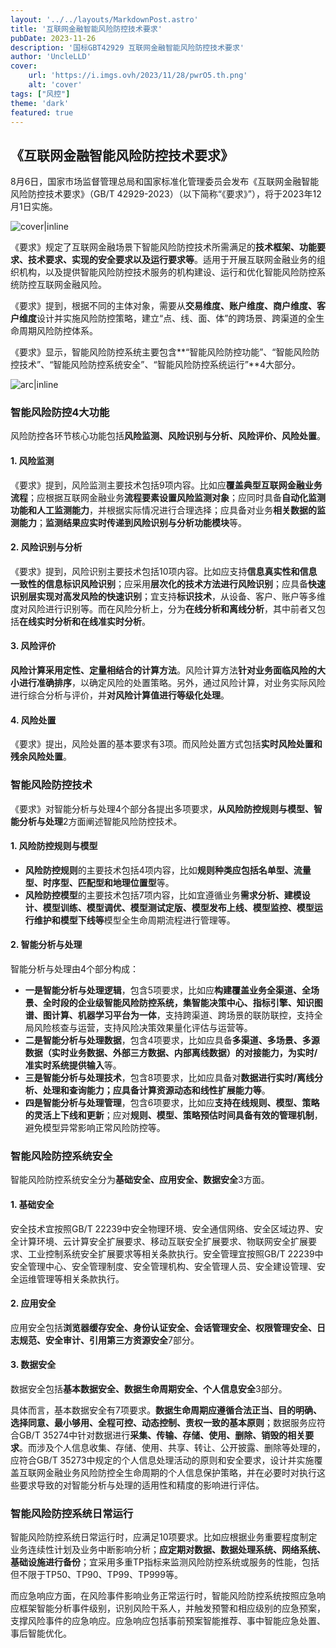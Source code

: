 ```yaml
---
layout: '../../layouts/MarkdownPost.astro'
title: '互联网金融智能风险防控技术要求'
pubDate: 2023-11-26
description: '国标GBT42929 互联网金融智能风险防控技术要求'
author: 'UncleLLD'
cover:
    url: 'https://i.imgs.ovh/2023/11/28/pwrO5.th.png'
    alt: 'cover'
tags: ["风控"]
theme: 'dark'
featured: true
---
```




## 《互联网金融智能风险防控技术要求》

8月6日，国家市场监督管理总局和国家标准化管理委员会发布《互联网金融智能风险防控技术要求》（GB/T 42929-2023）（以下简称“《要求》”），将于2023年12月1日实施。



![cover|inline](https://i.imgs.ovh/2023/11/28/pw2Es.png)



《要求》规定了互联网金融场景下智能风险防控技术所需满足的**技术框架、功能要求、技术要求、实现的安全要求以及运行要求等**。适用于开展互联网金融业务的组织机构，以及提供智能风险防控技术服务的机构建设、运行和优化智能风险防控系统防控互联网金融风险。

《要求》提到，根据不同的主体对象，需要从**交易维度、账户维度、商户维度、客户维度**设计并实施风险防控策略，建立“点、线、面、体”的跨场景、跨渠道的全生命周期风险防控体系。

《要求》显示，智能风险防控系统主要包含**“智能风险防控功能”、“智能风险防控技术”、“智能风险防控系统安全”、“智能风险防控系统运行”**4大部分。

![arc|inline](https://i.imgs.ovh/2023/11/28/pwZKU.png)

### 智能风险防控4大功能

风险防控各环节核心功能包括**风险监测、风险识别与分析、风险评价、风险处置**。



#### 1. 风险监测

《要求》提到，风险监测主要技术包括9项内容。比如应**覆盖典型互联网金融业务流程**；应根据互联网金融业务**流程要素设置风险监测对象**；应同时具备**自动化监测功能和人工监测能力**，并根据实际情况进行合理选择；应具备对业务**相关数据的监测能力**；**监测结果应实时传递到风险识别与分析功能模块**等。



#### 2. 风险识别与分析

《要求》提到，风险识别主要技术包括10项内容。比如应支持**信息真实性和信息一致性的信息标识风险识别**；应采用**层次化的技术方法进行风险识别**；应具备**快速识别层实现对高发风险的快速识别**；宜支持**标识技术**，从设备、客户、账户等多维度对风险进行识别等。而在风险分析上，分为**在线分析和离线分析**，其中前者又包括**在线实时分析和在线准实时分析**。



#### 3. 风险评价

**风险计算采用定性、定量相结合的计算方法**。风险计算方法**针对业务面临风险的大小进行准确排序**，以确定风险的处置策略。另外，通过风险计算，对业务实际风险进行综合分析与评价，并**对风险计算值进行等级化处理**。



#### 4. 风险处置

《要求》提出，风险处置的基本要求有3项。而风险处置方式包括**实时风险处置和残余风险处置**。



### 智能风险防控技术

《要求》对智能分析与处理4个部分各提出多项要求，**从风险防控规则与模型、智能分析与处理**2方面阐述智能风险防控技术。

#### 1. 风险防控规则与模型

* **风险防控规则**的主要技术包括4项内容，比如**规则种类应包括名单型、流量型、时序型、匹配型和地理位置型**等。
* **风险防控模型**的主要技术包括7项内容，比如宜遵循业务**需求分析、建模设计、模型训练、模型调优、模型测试定版、模型发布上线、模型监控、模型运行维护和模型下线等**模型全生命周期流程进行管理等。



#### 2. 智能分析与处理

智能分析与处理由4个部分构成：

* **一是智能分析与处理逻辑**，包含5项要求，比如应**构建覆盖业务全渠道、全场景、全时段的企业级智能风险防控系统，集智能决策中心、指标引擎、知识图谱、图计算、机器学习平台为一体**，支持跨渠道、跨场景的联防联控，支持全局风险核查与运营，支持风险决策效果量化评估与运营等。
* **二是智能分析与处理数据**，包含4项要求，比如应具备**多渠道、多场景、多源数据（实时业务数据、外部三方数据、内部离线数据）的对接能力，为实时/准实时系统提供输入**等。
* **三是智能分析与处理技术**，包含8项要求，比如应具备对**数据进行实时/离线分析、处理和查询能力；应具备计算资源动态和线性扩展能力等**。
* **四是智能分析与处理管理**，包含6项要求，比如应**支持在线规则、模型、策略的灵活上下线和更新**；应对**规则、模型、策略预估时间具备有效的管理机制**，避免模型异常影响正常风险防控等。



### 智能风险防控系统安全

智能风险防控系统安全分为**基础安全、应用安全、数据安全**3方面。

#### 1. 基础安全

安全技术宜按照GB/T 22239中安全物理环境、安全通信网络、安全区域边界、安全计算环境、云计算安全扩展要求、移动互联安全扩展要求、物联网安全扩展要求、工业控制系统安全扩展要求等相关条款执行。安全管理宜按照GB/T 22239中安全管理中心、安全管理制度、安全管理机构、安全管理人员、安全建设管理、安全运维管理等相关条款执行。



#### 2. 应用安全

应用安全包括**浏览器缓存安全、身份认证安全、会话管理安全、权限管理安全、日志规范、安全审计、引用第三方资源安全**7部分。



#### 3. 数据安全

数据安全包括**基本数据安全、数据生命周期安全、个人信息安全**3部分。

具体而言，基本数据安全有7项要求。**数据生命周期应遵循合法正当、目的明确、选择同意、最小够用、全程可控、动态控制、责权一致的基本原则**；数据服务应符合GB/T 35274中针对数据进行**采集、传输、存储、使用、删除、销毁的相关要求**。而涉及个人信息收集、存储、使用、共享、转让、公开披露、删除等处理的，应符合GB/T 35273中规定的个人信息处理活动的原则和安全要求，设计并实施覆盖互联网金融业务风险防控全生命周期的个人信息保护策略，并在必要时对执行这些要求导致的对智能分析与处理的适用性和精度的影响进行评估。



### 智能风险防控系统日常运行

智能风险防控系统日常运行时，应满足10项要求。比如应根据业务重要程度制定业务连续性计划及业务中断影响分析；**应定期对数据、数据处理系统、网络系统、基础设施进行备份**；宜采用多重TP指标来监测风险防控系统或服务的性能，包括但不限于TP50、TP90、TP99、TP999等。

而应急响应方面，在风险事件影响业务正常运行时，智能风险防控系统按照应急响应框架智能分析事件级别，识别风险干系人，并触发预警和相应级别的应急预案，支撑风险事件的应急响应。应急响应包括事前预案智能推荐、事中智能应急处置、事后智能优化。
